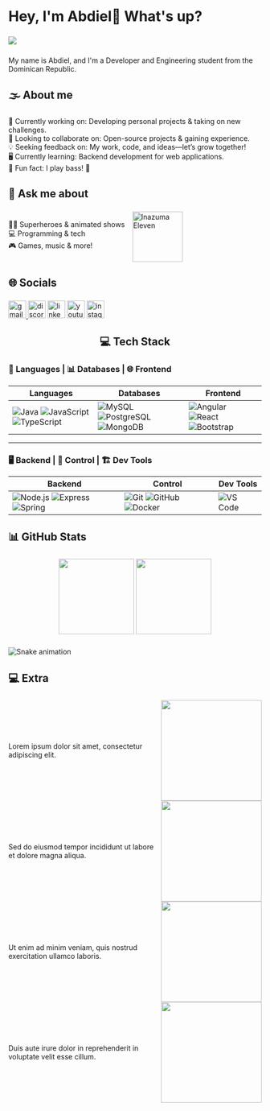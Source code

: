 <h1 align="left">Hey, I'm Abdiel👋 What's up?</h1>

###
<div align="left">
  <img src="https://visitor-badge.laobi.icu/badge?page_id=AbdielFco.AbdielFco&left_text=Views"  />
</div>

###

<p align="left">My name is Abdiel, and I'm a Developer and Engineering student from the Dominican Republic.</p>

###

<h2 align="left">🌫 About me</h2>

###

<p align="left">🚀 Currently working on: Developing personal projects & taking on new challenges.<br>
🤝 Looking to collaborate on: Open-source projects & gaining experience.<br>
💡 Seeking feedback on: My work, code, and ideas—let’s grow together!<br>
🖥️ Currently learning: Backend development for web applications.<br>
🎸 Fun fact: I play bass! 🎵</p>

###

<h2 align="left">💬 Ask me about</h2>

###

<div align="left" style="display: flex; align-items: center;">
  <p>🧜‍♂️ Superheroes & animated shows <br>
  💻 Programming & tech <br>
  🎮 Games, music & more!</p>
  <img src="https://cdn.hobbyconsolas.com/sites/navi.axelspringer.es/public/media/image/2012/03/155569-nintendo-busca-espiritu-inazuma.png" height="100" alt="Inazuma Eleven" style="margin-left: 15px;"/>
</div>

###

<h2 align="left">🌐 Socials</h2>

###

<div align="left">
  <a href="mailto:juanabdiel56@gmail.com" target="_blank">
    <img src="https://img.shields.io/static/v1?message=Gmail&logo=gmail&label=&color=D14836&logoColor=white&labelColor=&style=for-the-badge" height="35" alt="gmail logo"  />
  </a>
  <img src="https://img.shields.io/static/v1?message=Discord&logo=discord&label=&color=7289DA&logoColor=white&labelColor=&style=for-the-badge" height="35" alt="discord logo"  />
  <img src="https://img.shields.io/static/v1?message=LinkedIn&logo=linkedin&label=&color=0077B5&logoColor=white&labelColor=&style=for-the-badge" height="35" alt="linkedin logo"  />
  <img src="https://img.shields.io/static/v1?message=YouTube&logo=youtube&label=&color=FF0000&logoColor=white&labelColor=&style=for-the-badge" height="35" alt="youtube logo"  />
  <img src="https://img.shields.io/static/v1?message=Instagram&logo=instagram&label=&color=E4405F&logoColor=white&labelColor=&style=for-the-badge" height="35" alt="instagram logo"  />
</div>

###

<h2 align="center">💻 Tech Stack</h2>

###

### 🔧 Languages | 📊 Databases | 🌐 Frontend

| Languages | Databases | Frontend |
|-----------|-----------|----------|
| ![Java](https://skillicons.dev/icons?i=java) ![JavaScript](https://skillicons.dev/icons?i=js) ![TypeScript](https://skillicons.dev/icons?i=ts) | ![MySQL](https://skillicons.dev/icons?i=mysql) ![PostgreSQL](https://skillicons.dev/icons?i=postgres) ![MongoDB](https://skillicons.dev/icons?i=mongodb) | ![Angular](https://skillicons.dev/icons?i=angular) ![React](https://skillicons.dev/icons?i=react) ![Bootstrap](https://skillicons.dev/icons?i=bootstrap) |

---

### 🖥️ Backend | 📝 Control | 🏗️ Dev Tools

| Backend | Control | Dev Tools |
|---------|---------|-----------|
| ![Node.js](https://skillicons.dev/icons?i=nodejs) ![Express](https://skillicons.dev/icons?i=express) ![Spring](https://skillicons.dev/icons?i=spring) | ![Git](https://skillicons.dev/icons?i=git) ![GitHub](https://skillicons.dev/icons?i=github) ![Docker](https://skillicons.dev/icons?i=docker) | ![VS Code](https://skillicons.dev/icons?i=vscode) |


###

<h2 align="left">📊 GitHub Stats</h2>

###

<div align="center">
  <img src="https://github-readme-stats.vercel.app/api?username=AbdielFco&show_icons=true&theme=dracula" height="150" />
  <img src="https://github-readme-stats.vercel.app/api/top-langs/?username=AbdielFco&layout=compact&theme=dracula" height="150" />
</div>

###

<img src="https://github.com/AbdielFco/AbdielFco/blob/output/github-contribution-grid-snake.svg" alt="Snake animation" />

###

<h2 align="left">💻 Extra</h2>

###

<div align="left" style="display: flex; align-items: center;">
  <p>Lorem ipsum dolor sit amet, consectetur adipiscing elit.</p>
  <img height="200" src="https://art.pixilart.com/4d6abedb244be60.gif" style="margin-left: 15px;" />
</div>

<div align="left" style="display: flex; align-items: center;">
  <p>Sed do eiusmod tempor incididunt ut labore et dolore magna aliqua.</p>
  <img height="200" src="https://media.tenor.com/FBpMj0pcWxkAAAAM/all-might-fortnite.gif" style="margin-left: 15px;" />
</div>

<div align="left" style="display: flex; align-items: center;">
  <p>Ut enim ad minim veniam, quis nostrud exercitation ullamco laboris.</p>
  <img height="200" src="https://media.tenor.com/GTMc-HcvAuEAAAAM/gurren-lagann-simon.gif" style="margin-left: 15px;" />
</div>

<div align="left" style="display: flex; align-items: center;">
  <p>Duis aute irure dolor in reprehenderit in voluptate velit esse cillum.</p>
  <img height="200" src="https://media.tenor.com/n1-pMIAmy-IAAAAM/micheal-kaiser-blue-lock.gif" style="margin-left: 15px;" />
</div>
